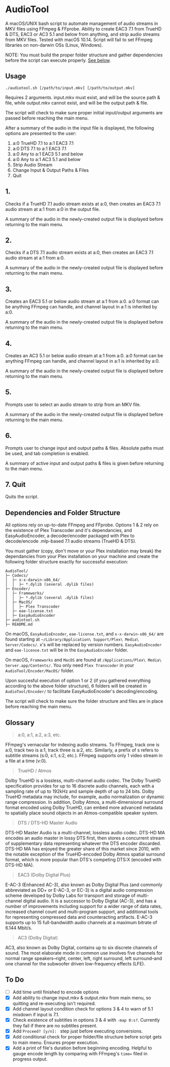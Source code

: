 # AudioTool

A macOS/UNIX bash script to automate management of audio streams in MKV files using FFmpeg & FFprobe. Ability to create EAC3 7.1 from TrueHD & DTS, EAC3 or AC3 5.1 and below from anything, and strip audio streams from MKV files. Tested with macOS 10.14. Script will fail to set FFmpeg libraries on non-darwin OSs (Linux, Windows).

NOTE: You must build the proper folder structure and gather dependencies before the script can execute properly. [See below](https://github.com/ymgenesis/AudioTool#dependencies-and-folder-structure).

## Usage

`./audiotool.sh [/path/to/input.mkv] [/path/to/output.mkv]`

Requires 2 arguments. input.mkv must exist, and will be the source path & file, while output.mkv cannot exist, and will be the output path & file.

The script will check to make sure proper initial input/output arguments are passed before reaching the main menu.

After a summary of the audio in the input file is displayed, the following options are presented to the user:

1. a:0 TrueHD 7.1 to a:1 EAC3 7.1
2. a:0 DTS 7.1 to a:1 EAC3 7.1
3. a:0 Any to a:1 EAC3 5.1 and below
4. a:0 Any to a:1 AC3 5.1 and below
5. Strip Audio Stream
6. Change Input & Output Paths & Files
7. Quit

## 1. 

Checks if a TrueHD 7.1 audio stream exists at a:0, then creates an EAC3 7.1 audio stream at a:1 from a:0 in the output file.

A summary of the audio in the newly-created output file is displayed before returning to the main menu.

## 2. 

Checks if a DTS 7.1 audio stream exists at a:0, then creates an EAC3 7.1 audio stream at a:1 from a:0.

A summary of the audio in the newly-created output file is displayed before returning to the main menu.

## 3. 

Creates an EAC3 5.1 or below audio stream at a:1 from a:0. a:0 format can be anything FFmpeg can handle, and channel layout in a:1 is inherited by a:0.

A summary of the audio in the newly-created output file is displayed before returning to the main menu.

## 4. 

Creates an AC3 5.1 or below audio stream at a:1 from a:0. a:0 format can be anything FFmpeg can handle, and channel layout in a:1 is inherited by a:0.

A summary of the audio in the newly-created output file is displayed before returning to the main menu.

## 5. 

Prompts user to select an audio stream to strip from an MKV file.

A summary of the audio in the newly-created output file is displayed before returning to the main menu.

## 6. 

Prompts user to change input and output paths & files. Absolute paths must be used, and tab completion is enabled.

A summary of active input and output paths & files is given before returning to the main menu.

## 7. Quit

Quits the script.

## Dependencies and Folder Structure

All options rely on up-to-date FFmpeg and FFprobe. Options 1 & 2 rely on the existence of Plex Transcoder and it's dependancies, and EasyAudioEncoder, a decoder/encoder packaged with Plex to decode/encode .mlp-based 7.1 audio streams (TrueHD & DTS).

You must gather (copy, don't move or your Plex installation may break) the dependancies from your Plex installation on your machine and create the following folder structure exactly for successful execution: 

```
AudioTool/
├─ Codecs/
│  ├─ x-x-darwin-x86_64/
│  │  ├─ *.dylib (several .dylib files)
├─ Encoder/
│  ├─ Frameworks/
│  │  ├─ *.dylib (several .dylib files)
│  ├─ MacOS/
│  │  ├─ Plex Transcoder
│  ├─ eae-license.txt
│  ├─ EasyAudioEncoder
├─ audiotool.sh
├─ README.md
```

On macOS, `EasyAudioEncoder`, `eae-license.txt`, and `x-x-darwin-x86_64/` are found starting at `~/Library/Application\ Support/Plex\ Media\ Server/Codecs/`. x's will be replaced by version numbers. `EasyAudioEncoder` and `eae-license.txt` will be in the `EasyAudioEncoder` folder. 

On macOS, `Frameworks` and `MacOS` are found at `/Applications/Plex\ Media\ Server.app/Contents/`. You only need `Plex Transcoder` in your `AudioTool/Encoder/MacOS/` folder.

Upon succesful execution of option 1 or 2 (if you gathered everything according to the above folder structure), 6 folders will be created in `AudioTool/Encoder/` to facilitate EasyAudioEncoder's decoding/encoding.

The script will check to make sure the folder structure and files are in place before reaching the main menu.

## Glossary

> a:0, a:1, a:2, a:3, etc.

FFmpeg's vernacular for indexing audio streams. To FFmpeg, track one is a:0, track two is a:1, track three is a:2, etc. Similarly, a prefix of s refers to subtitle streams (s:0, s:1, s:2, etc.). FFmpeg supports only 1 video stream in a file at a time (v:0). 

> TrueHD / Atmos

Dolby TrueHD is a lossless, multi-channel audio codec. The Dolby TrueHD specification provides for up to 16 discrete audio channels, each with a sampling rate of up to 192kHz and sample depth of up to 24 bits. Dolby TrueHD metadata may include, for example, audio normalization or dynamic range compression. In addition, Dolby Atmos, a multi-dimensional surround format encoded using Dolby TrueHD, can embed more advanced metadata to spatially place sound objects in an Atmos-compatible speaker system.

> DTS / DTS-HD Master Audio

DTS-HD Master Audio is a multi-channel, lossless audio codec. DTS-HD MA encodes an audio master in lossy DTS first, then stores a concurrent stream of supplementary data representing whatever the DTS encoder discarded. DTS-HD MA has enjoyed the greater share of this market since 2010, with the notable exception of the TrueHD-encoded Dolby Atmos spatial surround format, which is more popular than DTS's competing DTS:X (encoded with DTS-HD MA).

> EAC3 (Dolby Digital Plus)

E-AC-3 (Enhanced AC-3), also known as Dolby Digital Plus (and commonly abbreviated as DD+ or E-AC-3, or EC-3) is a digital audio compression scheme developed by Dolby Labs for transport and storage of multi-channel digital audio. It is a successor to Dolby Digital (AC-3), and has a number of improvements including support for a wider range of data rates, increased channel count and multi-program support, and additional tools for representing compressed data and counteracting artifacts. E-AC-3 supports up to 15 full-bandwidth audio channels at a maximum bitrate of 6.144 Mbit/s.

> AC3 (Dolby Digital)

AC3, also known as Dolby Digital, contains up to six discrete channels of sound. The most elaborate mode in common use involves five channels for normal range speakers–right, center, left, right surround, left surround–and one channel for the subwoofer driven low-frequency effects (LFE).

## To Do

- [ ] Add time until finished to encode options 
- [x] Add ability to change input.mkv & output.mkv from main menu, so quitting and re-executing isn't required.
- [x] Add channel layout condition check for options 3 & 4 to warn of 5.1 mixdown if input is 7.1.
- [x] Check existence of subtitles in options 3 & 4 with `-map 0:s?`. Currently they fail if there are no subtitles present. 
- [x] Add `Proceed? [y/n]: ` step just before executing conversions.
- [x] Add conditional check for proper folder/file structure before script gets to main menu. Ensures proper execution.
- [x] Add a print of file's duration before beginning encoding. Helpful to gauge encode length by comparing with FFmpeg's `time=` filed in progress output.
